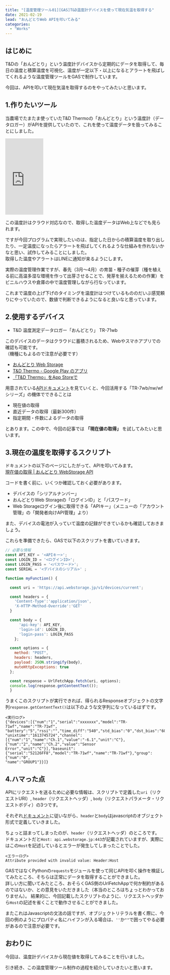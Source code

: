 ```yaml
---
title: "[温度管理ツール01][GAS]T&D温度計デバイスを使って現在気温を取得する"
date: 2021-02-19
lead: "おんどとりWeb APIを叩いてみる"
categories:
  - "Works"
---
```


## はじめに
T&Dの「おんどとり」という温度計デバイスから定期的にデータを取得して、毎日の温度と積算温度を可視化、温度が一定以下・以上になるとアラートを飛ばしてくれるような温度管理ツールをGASで制作しています。

今回は、APIを叩いて現在気温を取得するのをやってみたいと思います。

## 1.作りたいツール
当農場でたまたま使っていたT&D Thermoの「おんどとり」という温度計（データロガー）がAPIを提供していたので、これを使って温度データを扱ってみることにしました。  

<iframe style="width:120px;height:240px;" marginwidth="0" marginheight="0" scrolling="no" frameborder="0" src="https://rcm-fe.amazon-adsystem.com/e/cm?ref=qf_sp_asin_til&t=massasquash08-22&m=amazon&o=9&p=8&l=as1&IS1=1&detail=1&asins=B07NHYL461&linkId=7122ef05ade3a94e8f1379ede13586f6&bc1=ffffff&amp;lt1=_top&fc1=333333&lc1=0066c0&bg1=ffffff&f=ifr">
</iframe>

この温度計はクラウド対応なので、取得した温度データはWeb上などでも見られます。  

ですが今回プログラムで実現したいのは、指定した日からの積算温度を取り出したり、一定温度になったらアラートを飛ばしてくれるような仕組みを作れないかなと思い、試作してみることにしました。  
取得した温度やアラートはLINEに通知が来るようにします。  

実際の温度管理作業ですが、春先（3月〜4月）の育苗・種子の催芽（種を植える前に高温多湿な環境を作って出芽させることで、発芽を揃えるための作業）をビニルハウスや倉庫の中で温度管理しながら行なっています。  

これまで温度の上げ下げのタイミングを温度計はつけているもののだいぶ感覚頼りにやっていたので、数値で判断できるようになると良いなと思っています。  

## 2.使用するデバイス
- T&D 温度測定データロガー「おんどとり」 TR-71wb

このデバイスのデータはクラウドに蓄積されるため、Webやスマホアプリでの確認も可能です。  
（機種にもよるので注意が必要です）
- [おんどとり Web Storage ](https://ondotori.webstorage.jp/) 
- [T&D Thermo - Google Play のアプリ](https://play.google.com/store/apps/details?id=com.tandd.android.thermoweb&hl=ja&gl=US)
- [‎「T&D Thermo」をApp Storeで](https://apps.apple.com/jp/app/t-d-thermo/id703327096)

用意されている[APIドキュメント](https://ondotori.webstorage.jp/docs/api/)を見ていくと、今回活用する「TR-7wb/nw/wfシリーズ」の機体でできることは
- 現在値の取得
- 直近データの取得（最新300件）
- 指定期間・件数によるデータの取得

とあります。この中で、今回の記事では **「現在値の取得」** を試してみたいと思います。


## 3.現在の温度を取得するスクリプト
ドキュメントの以下のページにしたがって、APIを叩いてみます。  
[現在値の取得 | おんどとり WebStorage API](https://ondotori.webstorage.jp/docs/api/reference/devices_device.html)

コードを書く前に、いくつか確認しておく必要があります。
- デバイスの「シリアルナンバー」
- おんどとりWeb Storageの「ログインID」と「パスワード」
- Web Storageログイン後に取得できる「APIキー」（メニューの「アカウント管理」の「開発者向けAPI管理」より）

また、デバイスの電池が入っていて温度の記録ができているかも確認しておきましょう。  

これらを準備できたら、GASで以下のスクリプトを書いていきます。

```javascript
// 必要な情報
const API_KEY = '<APIキー>';
const LOGIN_ID = '<ログインID>';
const LOGIN_PASS = '<パスワード>';
const SERIAL = '<デバイスのシリアル>' ;

function myFunction() {

  const uri = 'https://api.webstorage.jp/v1/devices/current';

  const headers = {
    'Content-Type':'application/json',
    'X-HTTP-Method-Override':'GET'
  }

  const body = {
      'api-key': API_KEY,
      'login-id': LOGIN_ID,
      'login-pass': LOGIN_PASS
    };

  const options = {
    method: "POST",
    headers: headers,
    payload: JSON.stringify(body),
    muteHttpExceptions: true
  };

  const response = UrlFetchApp.fetch(uri, options);
  console.log(response.getContentText());
  }
```

うまくこのスクリプトが実行できれば、得られるResponseオブジェクトの文字列`response.getContentText()`は以下のような文字列になっているはずです。

```
<実行ログ>
{"devices":[{"num":"1","serial":"xxxxxxx","model":"TR-71wf","name":"TR-71wf",
"battery":"5","rssi":"","time_diff":"540","std_bias":"0","dst_bias":"60",
"unixtime":"1613745724","channel":[{"num":"1","name":"Ch.1","value":"-6.1","unit":"C"},
{"num":"2","name":"Ch.2","value":"Sensor Error","unit":"C"}],"baseunit":
{"serial":"52126FF8","model":"TR-71wf","name":"TR-71wf"},"group":{"num":"0",
"name":"GROUP1"}}]}
```


## 4.ハマった点
APIにリクエストを送るために必要な情報は、スクリプトで定義した`uri`（リクエストURI）, `header`（リクエストヘッダ）, `body`（リクエストパラメータ・リクエストボディ）の3つです。

それぞれ[ドキュメント](https://ondotori.webstorage.jp/docs/api/reference/devices_device.html)に従いながら、`header`と`body`はjavascriptのオブジェクト形式で定義していきました。  

ちょっと詰まってしまったのが、`header`（リクエストヘッダ）のところです。  
ドキュメントだと`Host: api.webstorage.jp:443`が記載されていますが、実際にはこの`Host`を記述しているとエラーが発生してしまったことでした。  

```
<エラーログ>
Attribute provided with invalid value: Header:Host
```

GASではなくPythonの`requests`モジュールを使って同じAPIを叩く操作を検証してみたところ、そちらは正常にデータを取得することができました。  
詳しい方に聞いてみたところ、おそらくGAS側のUrlFetchAppで何か制約があるのではないか、との意見をいただきました（本当のところはちょっとわかっておりません）。
結果的に、今回記載したスクリプトのように、リクエストヘッダから`Host`の記述を省くことで動作させることができました。  

またこれはJavascriptの文法の話ですが、オブジェクトリテラルを書く際に、今回の例のようにプロパティ名にハイフンが入る場合は、`''`か`""`で囲ってやる必要があるので注意が必要です。

## おわりに
今回は、温度計デバイスから現在値を取得してみることを行いました。  

引き続き、この温度管理ツール制作の過程を紹介していきたいと思います。